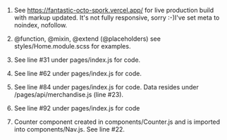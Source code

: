 1. See https://fantastic-octo-spork.vercel.app/ for live production build with markup updated. It's not fully responsive, sorry :-)I've set meta to noindex, nofollow.

2. @function, @mixin, @extend (@placeholders) see styles/Home.module.scss for examples.

3. See line #31 under pages/index.js for code.

4. See line #62 under pages/index.js for code.

5. See line #84 under pages/index.js for code. Data resides under /pages/api/merchandise.js (line #23).

6. See line #92 under pages/index.js for code

7. Counter component created in components/Counter.js and is imported into components/Nav.js. See line #22.
